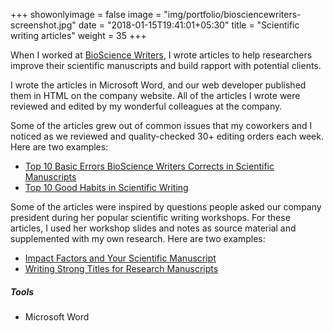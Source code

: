 +++
showonlyimage = false
image = "img/portfolio/biosciencewriters-screenshot.jpg"
date = "2018-01-15T19:41:01+05:30"
title = "Scientific writing articles"
weight = 35
+++

When I worked at [BioScience Writers](http://www.biosciencewriters.com), I wrote articles to help researchers improve their scientific manuscripts and build rapport with potential clients.
<!--more-->

I wrote the articles in Microsoft Word, and our web developer published them in HTML on the company website. All of the articles I wrote were reviewed and edited by my wonderful colleagues at the company.

Some of the articles grew out of common issues that my coworkers and I noticed as we reviewed and quality-checked 30+ editing orders each week. Here are two examples:

* [Top 10 Basic Errors BioScience Writers Corrects in Scientific Manuscripts](http://www.biosciencewriters.com/Top-10-Basic-Errors-BioScience-Writers-Corrects-in-Scientific-Manuscripts.aspx)
* [Top 10 Good Habits in Scientific Writing](http://www.biosciencewriters.com/Top-10-Good-Habits-in-Scientific-Writing.aspx)

Some of the articles were inspired by questions people asked our company president during her popular scientific writing workshops. For these articles, I used her workshop slides and notes as source material and supplemented with my own research. Here are two examples:

* [Impact Factors and Your Scientific Manuscript](http://www.biosciencewriters.com/Impact-Factors-and-Your-Scientific-Manuscript.aspx)
* [Writing Strong Titles for Research Manuscripts](http://www.biosciencewriters.com/Writing-Strong-Titles-for-Research-Manuscripts.aspx)

<h5>Tools</h5>

* Microsoft Word
